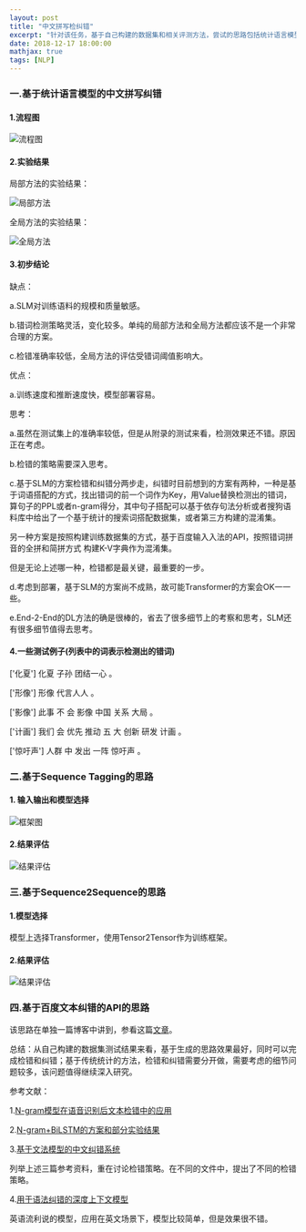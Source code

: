 ```yaml
---
layout: post
title: "中文拼写检纠错"
excerpt: "针对该任务，基于自己构建的数据集和相关评测方法，尝试的思路包括统计语言模型，序列标注思路，seq2seq思路，本文是对实验结果，数据选择，模型选择，框架选择的一个简单整理。虽然统计语言模型目前应用广泛，但是实验证明，基于序列生成的思路结果更好。这是一个有趣的问题，需要持续研究思考。"
date: 2018-12-17 18:00:00
mathjax: true
tags: [NLP]
---
```


### 一.基于统计语言模型的中文拼写纠错

#### 1.流程图

![流程图](http://wx4.sinaimg.cn/mw690/aba7d18bly1fy9l3dg71nj20o70flwfu.jpg)

#### 2.实验结果

局部方法的实验结果：

![局部方法](http://wx3.sinaimg.cn/mw690/aba7d18bly1fy9l5ui7qej20o40epmyu.jpg)

全局方法的实验结果：

![全局方法](http://wx1.sinaimg.cn/mw690/aba7d18bly1fy9l614evyj20o30aytb8.jpg)

#### 3.初步结论

缺点：

a.SLM对训练语料的规模和质量敏感。

b.错词检测策略灵活，变化较多。单纯的局部⽅法和全局方法都应该不是一个⾮常合理的方案。

c.检错准确率较低，全局⽅法的评估受错词阈值影响大。


优点：

a.训练速度和推断速度快，模型部署容易。


思考：

a.虽然在测试集上的准确率较低，但是从附录的测试来看，检测效果还不错。原因正在考虑。

b.检错的策略需要深入思考。

c.基于SLM的⽅案检错和纠错分两步走，纠错时目前想到的⽅案有两种，⼀种是基于词语搭配的⽅式，找出错词的前⼀个词作为Key，用Value替换检测出的错词，算句子的PPL或者n-gram得分，其中句子搭配可以基于依存句法分析或者搜狗语料库中给出了一个基于统计的搜索词搭配数据集，或者第三⽅构建的混淆集。

另⼀种⽅案是按照构建训练数据集的方式，基于百度输⼊入法的API，按照错词拼音的全拼和简拼方式 构建K-V字典作为混淆集。

但是无论上述哪一种，检错都是最关键，最重要的一步。

d.考虑到部署，基于SLM的方案尚不成熟，故可能Transformer的方案会OK⼀一些。

e.End-2-End的DL⽅法的确是很棒的，省去了很多细节上的考察和思考，SLM还有很多细节值得去思考。

#### 4.一些测试例子(列表中的词表示检测出的错词)

['化夏'] 化夏 ⼦孙 团结一心 。

['形像'] 形像 代⾔⼈人 。

['影像'] 此事 不 会 影像 中国 关系 ⼤局 。

['计画'] 我们 会 优先 推动 五 大 创新 研发 计画 。

['惊吁声'] ⼈群 中 发出 一阵 惊吁声 。

### 二.基于Sequence Tagging的思路

#### 1. 输入输出和模型选择

![框架图](http://wx1.sinaimg.cn/mw690/aba7d18bly1fy9lenn87dj20op0don0y.jpg)

#### 2.结果评估

![结果评估](http://wx2.sinaimg.cn/mw690/aba7d18bly1fy9leedun1j20ob0fptar.jpg)

### 三.基于Sequence2Sequence的思路

#### 1.模型选择

模型上选择Transformer，使用Tensor2Tensor作为训练框架。

#### 2.结果评估

![结果评估](http://wx1.sinaimg.cn/mw690/aba7d18bly1fy9lezbxxqj20o70h6din.jpg)


### 四.基于百度文本纠错的API的思路

该思路在单独一篇博客中讲到，参看这篇[文章](https://zhpmatrix.github.io/2019/02/01/rethinking-spellchecker/)。

总结：从自己构建的数据集测试结果来看，基于生成的思路效果最好，同时可以完成检错和纠错；基于传统统计的方法，检错和纠错需要分开做，需要考虑的细节问题较多，该问题值得继续深入研究。


参考文献：

1.[N-gram模型在语音识别后文本检错中的应用](http://view.zsxq.com/view/5c14d8cfed01db22d8db8f47)

2.[N-gram+BiLSTM的方案和部分实验结果](http://zedom1.top/tags/%E6%9C%BA%E5%99%A8%E5%AD%A6%E4%B9%A0/)

3.[基于文法模型的中文纠错系统](https://blog.csdn.net/mingzai624/article/details/82390382)

列举上述三篇参考资料，重在讨论检错策略。在不同的文件中，提出了不同的检错策略。

4.[用于语法纠错的深度上下文模型](https://blog.csdn.net/mingzai624/article/details/82809968)

英语流利说的模型，应用在英文场景下，模型比较简单，但是效果很不错。















